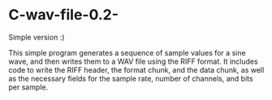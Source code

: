 # C-wav-file-0.2-
Simple version :)

This simple program generates a sequence of sample values for a sine wave, and then writes them to a WAV file using the RIFF format. It includes code to write the RIFF header, the format chunk, and the data chunk, as well as the necessary fields for the sample rate, number of channels, and bits per sample.

